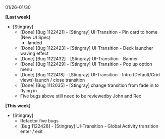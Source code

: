 01/26-01/30

**[Last week]**

* [Stingray]
    * [Done] [Bug 1122421] - [Stingray] UI-Transition - Pin card to home (New UI Spec)
      - landed
    * [Done] [Bug 1122423] - [Stingray] UI-Transition - Deck launcher waving effect
    * [Done] [Bug 1122432] - [Stingray] UI-Transition - Banner
    * [Done] [Bug 1122429] - [Stingray] UI-Transition - Pop up option menu
    * [Done] [Bug 1122418] - [Stingray] UI-Transition - Intro (Default/Grid views) launch / close transition
    * [Done] [Bug 1112035] - [Stingray] change transition from fade in to flying in
    * Five bugs above still need to be reviewedby John and Rex

**[This week]**
* [Stingray]
    * Refactor five bugs
    * [Bug 1122428] - [Stingray] UI-Transition - Global Activity transition enter / exit
